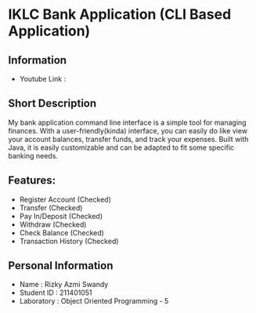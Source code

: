 # IKLC Bank Application (CLI Based Application)

## Information
- Youtube Link : 

## Short Description
My bank application command line interface is a simple tool for managing finances. With a user-friendly(kinda) interface, you can easily do like view your account balances, transfer funds, and track your expenses. Built with Java, it is easily customizable and can be adapted to fit some specific banking needs.

## Features:
- Register Account (Checked)
- Transfer (Checked)
- Pay In/Deposit (Checked)
- Withdraw (Checked)
- Check Balance (Checked)
- Transaction History (Checked)

## Personal Information
- Name        : Rizky Azmi Swandy
- Student ID  : 211401051
- Laboratory  : Object Oriented Programming - 5
